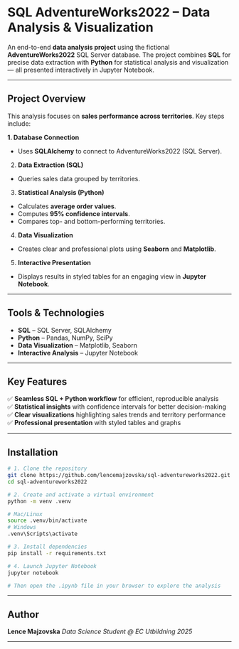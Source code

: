 # SQL AdventureWorks2022 – Data Analysis & Visualization

An end-to-end **data analysis project** using the fictional **AdventureWorks2022** SQL Server database.
The project combines **SQL** for precise data extraction with **Python** for statistical analysis and visualization — all presented interactively in Jupyter Notebook.

---

## Project Overview

This analysis focuses on **sales performance across territories**.
Key steps include:

**1. Database Connection**
- Uses **SQLAlchemy** to connect to AdventureWorks2022 (SQL Server).
2. **Data Extraction (SQL)**
- Queries sales data grouped by territories.
3. **Statistical Analysis (Python)**
- Calculates **average order values**.
- Computes **95% confidence intervals**.
- Compares top- and bottom-performing territories.
4. **Data Visualization**
- Creates clear and professional plots using **Seaborn** and **Matplotlib**.
5. **Interactive Presentation**
- Displays results in styled tables for an engaging view in **Jupyter Notebook**.

---

## Tools & Technologies

- **SQL** – SQL Server, SQLAlchemy
- **Python** – Pandas, NumPy, SciPy
- **Data Visualization** – Matplotlib, Seaborn
- **Interactive Analysis** – Jupyter Notebook

---

## Key Features

✅ **Seamless SQL + Python workflow** for efficient, reproducible analysis <br>
✅ **Statistical insights** with confidence intervals for better decision-making <br>
✅ **Clear visualizations** highlighting sales trends and territory performance <br>
✅ **Professional presentation** with styled tables and graphs <br>

---

## Installation

```bash
# 1. Clone the repository
git clone https://github.com/lencemajzovska/sql-adventureworks2022.git
cd sql-adventureworks2022

# 2. Create and activate a virtual environment
python -m venv .venv

# Mac/Linux
source .venv/bin/activate
# Windows
.venv\Scripts\activate

# 3. Install dependencies
pip install -r requirements.txt

# 4. Launch Jupyter Notebook
jupyter notebook

# Then open the .ipynb file in your browser to explore the analysis
```

---

## Author

**Lence Majzovska**
*Data Science Student @ EC Utbildning 2025*

---
